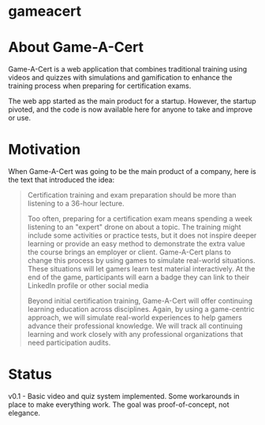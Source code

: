 gameacert
=========

# About Game-A-Cert

Game-A-Cert is a web application that combines traditional training using videos and quizzes with simulations and gamification to enhance the training process when preparing for certification exams.

The web app started as the main product for a startup.  However, the startup pivoted, and the code is now available here for anyone to take and improve or use.

# Motivation

When Game-A-Cert was going to be the main product of a company, here is the text that introduced the idea:

> Certification training and exam preparation should be more than listening to a 36-hour lecture.
>
> Too often, preparing for a certification exam means spending a week listening to an "expert" drone on about a topic.  The training might include some activities or practice tests, but it does not inspire deeper learning or provide an easy method to demonstrate the extra value the course brings an employer or client.  Game-A-Cert plans to change this process by using games to simulate real-world situations.  These situations will let gamers learn test material interactively.  At the end of the game, participants will earn a badge they can link to their LinkedIn profile or other social media
>
> Beyond initial certification training, Game-A-Cert will offer continuing learning education across disciplines.  Again, by using a game-centric approach, we will simulate real-world experiences to help gamers advance their professional knowledge.  We will track all continuing learning and work closely with any professional organizations that need participation audits.

# Status

v0.1 - Basic video and quiz system implemented.  Some workarounds in place to make everything work.  The goal was proof-of-concept, not elegance.

